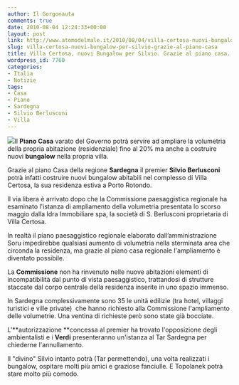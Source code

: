 ```yaml
---
author: Il Gorgonauta
comments: true
date: 2010-08-04 12:24:33+00:00
layout: post
link: http://www.atomodelmale.it/2010/08/04/villa-certosa-nuovi-bungalow-per-silvio-grazie-al-piano-casa/
slug: villa-certosa-nuovi-bungalow-per-silvio-grazie-al-piano-casa
title: Villa Certosa, nuovi Bungalow per Silvio. Grazie al piano casa.
wordpress_id: 7760
categories:
- Italia
- Notizie
tags:
- Casa
- Piano
- Sardegna
- Silvio Berlusconi
- Villa
---
```


![](http://www.atomodelmale.it/wp-content/uploads/2010/08/villa-certosa-300x174.jpg)Il **Piano Casa** varato del Governo potrà servire ad ampliare la volumetria della propria abitazione (residenziale) fino al 20% ma anche a costruire nuovi **bungalow** nella propria villa.

Grazie al piano Casa della regione **Sardegna** il premier **Silvio Berlusconi** potrà infatti costruire nuovi bungalow abitabili nel complesso di Villa Certosa, la sua residenza estiva a Porto Rotondo.

Il via libera è arrivato dopo che la Commissione paesaggistica regionale ha esaminato l'istanza di ampliamento della volumetria presentata lo scorso maggio dalla Idra Immobiliare spa, la società di S. Berlusconi proprietaria di Villa Certosa.

In realtà il piano paesaggistico regionale elaborato dall’amministrazione Soru impedirebbe qualsiasi aumento di volumetria nella sterminata area che circonda la residenza, ma grazie al piano casa regionale l'ampliamento è diventato possibile.<!-- more -->



La **Commissione** non ha rinvenuto nelle nuove abitazioni elementi di incompatibilità dal punto di vista paesaggistico, trattandosi di strutture staccate dal corpo centrale della residenza inserite in uno spazio immenso.

In Sardegna complessivamente sono 35 le unità edilizie (tra hotel, villaggi turistici e ville private)  che hanno richiesto alla Commissione l'ampliamento delle volumetrie. Una ventina di richieste però sono state già bocciate.

L'**autorizzazione **concessa al premier ha trovato l'opposizione degli ambientalisti e i **Verdi** presenteranno un'istanza al Tar Sardegna per chiederne l'annullamento.

Il "divino" Silvio intanto potrà (Tar permettendo), una volta realizzati i bungalow, ospitare molti più amici e graziose fanciulle. E Topolanek potrà stare molto più comodo.
